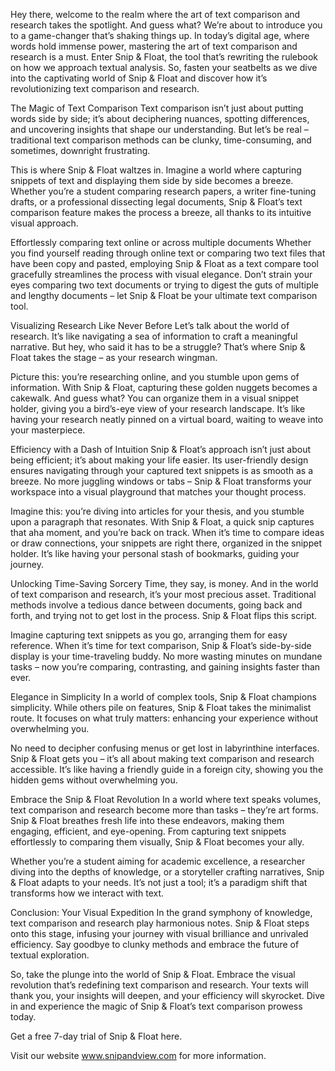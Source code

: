 Hey there, welcome to the realm where the art of text comparison and research takes the spotlight. And guess what? We’re about to introduce you to a game-changer that’s shaking things up. In today’s digital age, where words hold immense power, mastering the art of text comparison and research is a must. Enter Snip & Float, the tool that’s rewriting the rulebook on how we approach textual analysis. So, fasten your seatbelts as we dive into the captivating world of Snip & Float and discover how it’s revolutionizing text comparison and research.

The Magic of Text Comparison
Text comparison isn’t just about putting words side by side; it’s about deciphering nuances, spotting differences, and uncovering insights that shape our understanding. But let’s be real – traditional text comparison methods can be clunky, time-consuming, and sometimes, downright frustrating.

This is where Snip & Float waltzes in. Imagine a world where capturing snippets of text and displaying them side by side becomes a breeze. Whether you’re a student comparing research papers, a writer fine-tuning drafts, or a professional dissecting legal documents, Snip & Float’s text comparison feature makes the process a breeze, all thanks to its intuitive visual approach.

Effortlessly comparing text online or across multiple documents
Whether you find yourself reading through online text or comparing two text files that have been copy and pasted, employing Snip & Float as a text compare tool gracefully streamlines the process with visual elegance. Don’t strain your eyes comparing two text documents or trying to digest the guts of multiple and lengthy documents – let Snip & Float be your ultimate text comparison tool.

Visualizing Research Like Never Before
Let’s talk about the world of research. It’s like navigating a sea of information to craft a meaningful narrative. But hey, who said it has to be a struggle? That’s where Snip & Float takes the stage – as your research wingman.

Picture this: you’re researching online, and you stumble upon gems of information. With Snip & Float, capturing these golden nuggets becomes a cakewalk. And guess what? You can organize them in a visual snippet holder, giving you a bird’s-eye view of your research landscape. It’s like having your research neatly pinned on a virtual board, waiting to weave into your masterpiece.

Efficiency with a Dash of Intuition
Snip & Float’s approach isn’t just about being efficient; it’s about making your life easier. Its user-friendly design ensures navigating through your captured text snippets is as smooth as a breeze. No more juggling windows or tabs – Snip & Float transforms your workspace into a visual playground that matches your thought process.

Imagine this: you’re diving into articles for your thesis, and you stumble upon a paragraph that resonates. With Snip & Float, a quick snip captures that aha moment, and you’re back on track. When it’s time to compare ideas or draw connections, your snippets are right there, organized in the snippet holder. It’s like having your personal stash of bookmarks, guiding your journey.

Unlocking Time-Saving Sorcery
Time, they say, is money. And in the world of text comparison and research, it’s your most precious asset. Traditional methods involve a tedious dance between documents, going back and forth, and trying not to get lost in the process. Snip & Float flips this script.

Imagine capturing text snippets as you go, arranging them for easy reference. When it’s time for text comparison, Snip & Float’s side-by-side display is your time-traveling buddy. No more wasting minutes on mundane tasks – now you’re comparing, contrasting, and gaining insights faster than ever.

Elegance in Simplicity
In a world of complex tools, Snip & Float champions simplicity. While others pile on features, Snip & Float takes the minimalist route. It focuses on what truly matters: enhancing your experience without overwhelming you.

No need to decipher confusing menus or get lost in labyrinthine interfaces. Snip & Float gets you – it’s all about making text comparison and research accessible. It’s like having a friendly guide in a foreign city, showing you the hidden gems without overwhelming you.

Embrace the Snip & Float Revolution
In a world where text speaks volumes, text comparison and research become more than tasks – they’re art forms. Snip & Float breathes fresh life into these endeavors, making them engaging, efficient, and eye-opening. From capturing text snippets effortlessly to comparing them visually, Snip & Float becomes your ally.

Whether you’re a student aiming for academic excellence, a researcher diving into the depths of knowledge, or a storyteller crafting narratives, Snip & Float adapts to your needs. It’s not just a tool; it’s a paradigm shift that transforms how we interact with text.

Conclusion: Your Visual Expedition
In the grand symphony of knowledge, text comparison and research play harmonious notes. Snip & Float steps onto this stage, infusing your journey with visual brilliance and unrivaled efficiency. Say goodbye to clunky methods and embrace the future of textual exploration.

So, take the plunge into the world of Snip & Float. Embrace the visual revolution that’s redefining text comparison and research. Your texts will thank you, your insights will deepen, and your efficiency will skyrocket. Dive in and experience the magic of Snip & Float’s text comparison prowess today.

Get a free 7-day trial of Snip & Float here.

Visit our website www.snipandview.com for more information.
